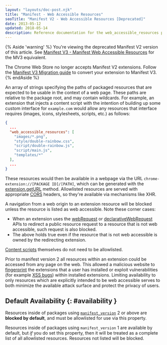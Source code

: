 ```yaml
---
layout: "layouts/doc-post.njk"
title: "Manifest - Web Accessible Resources"
seoTitle: "Manifest V2 - Web Accessible Resources [Deprecated]"
date: 2013-05-12
updated: 2018-05-14
description: Reference documentation for the web_accessible_resources property of manifest.json.
---
```


{% Aside 'warning' %}
You're viewing the deprecated Manifest V2 version of this article. See [Manifest V3 - Manifest Web Accessible Resources](/docs/extensions/mv3/manifest/web_accessible_resources) for the MV3 equivalent.

The Chrome Web Store no longer accepts Manifest V2 extensions. Follow the [Manifest V3 Migration guide](/docs/extensions/migrating) to convert your extension to Manifest V3.
{% endAside %}

An array of strings specifying the paths of packaged resources that are expected to be usable in the
context of a web page. These paths are relative to the package root, and may contain wildcards. For
example, an extension that injects a content script with the intention of building up some custom
interface for `example.com` would allow any resources that interface requires (images, icons,
stylesheets, scripts, etc.) as follows:

```json
{
  ...
  "web_accessible_resources": [
    "images/*.png",
    "style/double-rainbow.css",
    "script/double-rainbow.js",
    "script/main.js",
    "templates/*"
  ],
  ...
}
```

These resources would then be available in a webpage via the URL
`chrome-extension://[PACKAGE ID]/[PATH]`, which can be generated with the [extension.getURL][1]
method. Allowlisted resources are served with appropriate [CORS][2] headers, so they're available
via mechanisms like XHR.

A navigation from a web origin to an extension resource will be blocked unless the resource is
listed as web accessible. Note these corner cases:

- When an extension uses the [webRequest][3] or [declarativeWebRequest][4] APIs to redirect a public
  resource request to a resource that is not web accessible, such request is also blocked.
- The above holds true even if the resource that is not web accessible is owned by the redirecting
  extension.

[Content scripts][5] themselves do not need to be allowlisted.

Prior to manifest version 2 all resources within an extension could be accessed from any page on the
web. This allowed a malicious website to [fingerprint][6] the extensions that a user has installed
or exploit vulnerabilities (for example [XSS bugs][7]) within installed extensions. Limiting
availability to only resources which are explicitly intended to be web accessible serves to both
minimize the available attack surface and protect the privacy of users.

## Default Availability {: #availability }

Resources inside of packages using [`manifest_version`][8] 2 or above are **blocked by default**,
and must be allowlisted for use via this property.

Resources inside of packages using `manifest_version` 1 are available by default, but _if_ you do
set this property, then it will be treated as a complete list of all allowlisted resources.
Resources not listed will be blocked.

[1]: /docs/extensions/extension#method-getURL
[2]: https://www.w3.org/TR/cors/
[3]: /docs/extensions/webRequest
[4]: /docs/extensions/declarativeWebRequest
[5]: /docs/extensions/mv2/content_scripts
[6]: https://en.wikipedia.org/wiki/Device_fingerprint
[7]: https://en.wikipedia.org/wiki/Cross-site_scripting
[8]: /docs/extensions/mv2/tabs#manifest_version
